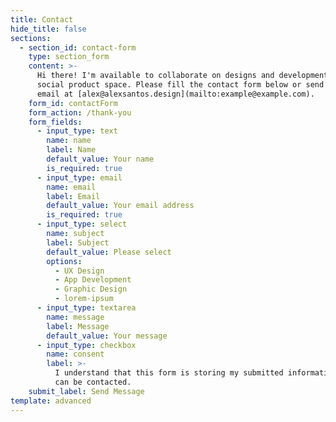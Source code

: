 ```yaml
---
title: Contact
hide_title: false
sections:
  - section_id: contact-form
    type: section_form
    content: >-
      Hi there! I'm available to collaborate on designs and development in the
      social product space. Please fill the contact form below or send me an
      email at [alex@alexsantos.design](mailto:example@example.com).
    form_id: contactForm
    form_action: /thank-you
    form_fields:
      - input_type: text
        name: name
        label: Name
        default_value: Your name
        is_required: true
      - input_type: email
        name: email
        label: Email
        default_value: Your email address
        is_required: true
      - input_type: select
        name: subject
        label: Subject
        default_value: Please select
        options:
          - UX Design
          - App Development
          - Graphic Design
          - lorem-ipsum
      - input_type: textarea
        name: message
        label: Message
        default_value: Your message
      - input_type: checkbox
        name: consent
        label: >-
          I understand that this form is storing my submitted information so I
          can be contacted.
    submit_label: Send Message
template: advanced
---
```

